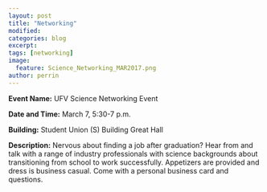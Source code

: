 ```yaml
---
layout: post
title: "Networking"
modified:
categories: blog
excerpt: 
tags: [networking]
image: 
  feature: Science_Networking_MAR2017.png
author: perrin
---
```


<b>Event Name:</b> UFV Science Networking Event

<b>Date and Time:</b> March 7, 5:30-7 p.m.

<b>Building:</b> Student Union (S) Building Great Hall

<b>Description:</b> Nervous about finding a job after graduation? Hear from and talk with a range of industry professionals with science backgrounds about transitioning from school to work successfully. Appetizers are provided and dress is business casual. Come with a personal business card and questions.

